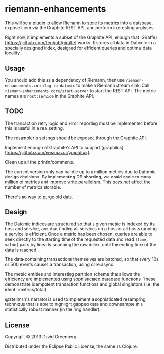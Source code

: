 # riemann-enhancements

This will be a plugin to allow Riemann to store its metrics into a database, expose them via the Graphite REST API, and perform interesting analyses.

Right now, it implements a subset of the Graphite API, enough that (Giraffe)[https://github.com/kenhub/giraffe] works. It stores all data in Datomic in a specially designed index, designed for efficient queries and optimal data locality.

## Usage

You should add this as a dependency of Riemann, then use `riemann-enhancements.core/log-to-datomic` to make a Riemann stream sink. Call `riemann-enhancements.core/start-server` to start the REST API. The metric names are `host:service` in the Graphite API.

## TODO

The transaction retry logic and error reporting must be implemented before this is useful in a real setting.

The resampler's settings should be exposed through the Graphite API.

Implement enough of Graphite's API to support (graphitus)[https://github.com/erezmazor/graphitus].

Clean up all the println/comments.

The current version only can handle up to a million metrics due to Datomic design decisions. By implementing DB sharding, we could scale to many million of metrics and improve write parallelism. This *does not* affect the number of metrics storable.

There's no way to purge old data.

## Design

The Datomic indices are structured so that a given metric is indexed by its host and service, and that finding all services on a host or all hosts running a service is efficient. Once a metric has been chosen, queries are able to seek directly to the starting time of the requested data and read `[time, value]` pairs by linearly scanning the raw index, until the ending time of the data is reached.

The data-containing transactions themselves are batched, so that every 10s or 500 events causes a transaction, using core.async.

The metric entities and interesting partition scheme that allows the efficiency are implemented using sophisticated database functions. These demonstrate idempotent transaction functions and global singletons (i.e. the ident `:metrics/total).

@ztellman's narrator is used to implement a sophisticated resampling technique that is able to highlight gapped data and downsample in a statistically robust manner (in the ring handler).

## License

Copyright © 2013 David Greenberg

Distributed under the Eclipse Public License, the same as Clojure.
